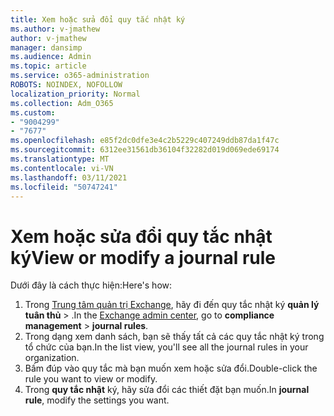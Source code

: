 ```yaml
---
title: Xem hoặc sửa đổi quy tắc nhật ký
ms.author: v-jmathew
author: v-jmathew
manager: dansimp
ms.audience: Admin
ms.topic: article
ms.service: o365-administration
ROBOTS: NOINDEX, NOFOLLOW
localization_priority: Normal
ms.collection: Adm_O365
ms.custom:
- "9004299"
- "7677"
ms.openlocfilehash: e85f2dc0dfe3e4c2b5229c407249ddb87da1f47c
ms.sourcegitcommit: 6312ee31561db36104f32282d019d069ede69174
ms.translationtype: MT
ms.contentlocale: vi-VN
ms.lasthandoff: 03/11/2021
ms.locfileid: "50747241"
---
```

# <a name="view-or-modify-a-journal-rule"></a><span data-ttu-id="63e22-102">Xem hoặc sửa đổi quy tắc nhật ký</span><span class="sxs-lookup"><span data-stu-id="63e22-102">View or modify a journal rule</span></span>

<span data-ttu-id="63e22-103">Dưới đây là cách thực hiện:</span><span class="sxs-lookup"><span data-stu-id="63e22-103">Here's how:</span></span>

1. <span data-ttu-id="63e22-104">Trong [Trung tâm quản trị Exchange](https://go.microsoft.com/fwlink/p/?linkid=2059104), hãy đi đến quy tắc nhật ký **quản lý tuân thủ**  >  .</span><span class="sxs-lookup"><span data-stu-id="63e22-104">In the [Exchange admin center](https://go.microsoft.com/fwlink/p/?linkid=2059104), go to **compliance management** > **journal rules**.</span></span>
2. <span data-ttu-id="63e22-105">Trong dạng xem danh sách, bạn sẽ thấy tất cả các quy tắc nhật ký trong tổ chức của bạn.</span><span class="sxs-lookup"><span data-stu-id="63e22-105">In the list view, you'll see all the journal rules in your organization.</span></span>
3. <span data-ttu-id="63e22-106">Bấm đúp vào quy tắc mà bạn muốn xem hoặc sửa đổi.</span><span class="sxs-lookup"><span data-stu-id="63e22-106">Double-click the rule you want to view or modify.</span></span>
4. <span data-ttu-id="63e22-107">Trong **quy tắc nhật** ký, hãy sửa đổi các thiết đặt bạn muốn.</span><span class="sxs-lookup"><span data-stu-id="63e22-107">In **journal rule**, modify the settings you want.</span></span>
